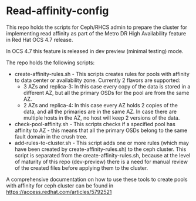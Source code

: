 # Read-affinity-config

This repo holds the scripts for Ceph/RHCS admin to prepare the cluster for implementing read affinity as part of the Metro DR High Availability feature in Red Hat OCS 4.7 release.
 
In OCS 4.7 this feature is released in dev preview (minimal testing) mode.

The repo holds the following scripts:
* create-affinity-rules.sh - This scripts creates rules for pools with affinity to data center or availability zone. Currently 2 flavors are supported:
  * 3 AZs and replica-3: In this case every copy of the data is stored in a different AZ, but all the primary OSDs for the pool are from the same AZ. 
  * 2 AZs and replica-4: In this case every AZ holds 2 copies of the data, and all the primaries are in the same AZ. In case there are multiple hosts in the AZ, no host will keep 2 versions of the data.
* check-pool-affinity.sh - This scripts checks if a specified pool has affinity to AZ - this means that all the primary OSDs belong to the same fault domain in the crush tree.
* add-rules-to-cluster.sh - This script adds one or more rules (which may have been created by create-affinity-rules.sh) to the ceph cluster. This script is separated from the create-affinity-rules.sh, because at the level of maturity of this repo (dev-preview) there is a need for manual review of the created files before applying them to the cluster.

A comprehensive documentation on how to use these tools to create pools with affinity for ceph cluster can be found in https://access.redhat.com/articles/5792521

